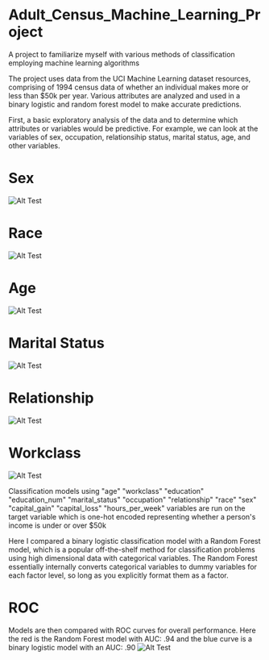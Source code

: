 # Adult_Census_Machine_Learning_Project
A project to familiarize myself with various methods of classification employing machine learning algorithms 

The project uses data from the UCI Machine Learning dataset resources, comprising of 1994 census data of whether an individual makes more
or less than $50k per year. Various attributes are analyzed and used in a binary logistic and random forest model to make accurate predictions.

First, a basic exploratory analysis of the data and to determine which attributes or variables would be predictive. For example, we can look at the variables of sex, occupation, relationsihip status, marital status, age, and other variables. 

# Sex
![Alt Test](https://github.com/claytonblythe/Adult_Census_Machine_Learning_Project/blob/master/sex.png)

# Race
![Alt Test](https://github.com/claytonblythe/Adult_Census_Machine_Learning_Project/blob/master/race.png)

# Age
![Alt Test](https://github.com/claytonblythe/Adult_Census_Machine_Learning_Project/blob/master/age.png)

# Marital Status
![Alt Test](https://github.com/claytonblythe/Adult_Census_Machine_Learning_Project/blob/master/marital_status.png)

# Relationship
![Alt Test](https://github.com/claytonblythe/Adult_Census_Machine_Learning_Project/blob/master/relationship.png)

# Workclass 
![Alt Test](https://github.com/claytonblythe/Adult_Census_Machine_Learning_Project/blob/master/workclass.png)


Classification models using  "age"   "workclass"  "education"      "education_num"  "marital_status"
"occupation"     "relationship"   "race"    "sex"   "capital_gain"  "capital_loss"   "hours_per_week" variables are run on the target variable which is one-hot encoded representing whether a person's income is under or over $50k

Here I compared a binary logistic classification model with a Random Forest model, which is a popular off-the-shelf method for classification problems using high dimensional data with categorical variables. The Random Forest essentially internally converts categorical variables to dummy variables for each factor level, so long as you explicitly format them as a factor. 




# ROC 
Models are then compared with ROC curves for overall performance. Here the red is the Random Forest model with AUC: .94 and the blue curve is a binary logistic model with an AUC: .90
![Alt Test](https://github.com/claytonblythe/Adult_Census_Machine_Learning_Project/blob/master/ROC.png)


